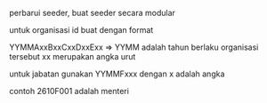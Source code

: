 perbarui seeder, buat seeder secara modular

untuk organisasi id buat dengan format 

YYMMAxxBxxCxxDxxExx => YYMM adalah tahun berlaku organisasi tersebut xx merupakan angka urut 

untuk jabatan gunakan YYMMFxxx dengan x adalah angka 

contoh 2610F001 adalah menteri 
